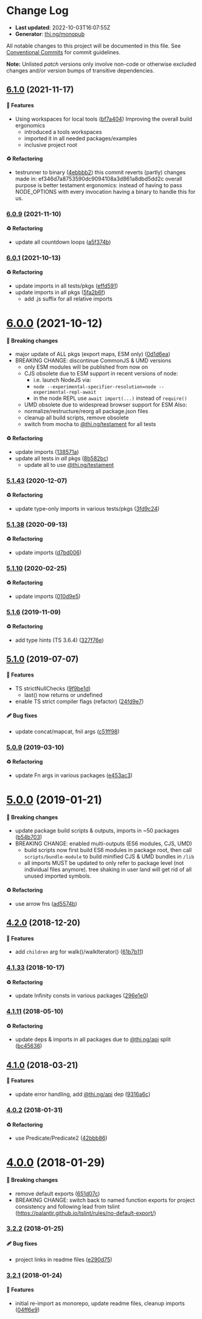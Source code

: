 # Change Log

- **Last updated**: 2022-10-03T16:07:55Z
- **Generator**: [thi.ng/monopub](https://thi.ng/monopub)

All notable changes to this project will be documented in this file.
See [Conventional Commits](https://conventionalcommits.org/) for commit guidelines.

**Note:** Unlisted _patch_ versions only involve non-code or otherwise excluded changes
and/or version bumps of transitive dependencies.

## [6.1.0](https://github.com/thi-ng/umbrella/tree/@thi.ng/iterators@6.1.0) (2021-11-17)

#### 🚀 Features

- Using workspaces for local tools ([bf7a404](https://github.com/thi-ng/umbrella/commit/bf7a404))
  Improving the overall build ergonomics
  - introduced a tools workspaces
  - imported it in all needed packages/examples
  - inclusive project root

#### ♻️ Refactoring

- testrunner to binary ([4ebbbb2](https://github.com/thi-ng/umbrella/commit/4ebbbb2))
  this commit reverts (partly) changes made in:
  ef346d7a8753590dc9094108a3d861a8dbd5dd2c
  overall purpose is better testament ergonomics:
  instead of having to pass NODE_OPTIONS with every invocation
  having a binary to handle this for us.

### [6.0.9](https://github.com/thi-ng/umbrella/tree/@thi.ng/iterators@6.0.9) (2021-11-10)

#### ♻️ Refactoring

- update all countdown loops ([a5f374b](https://github.com/thi-ng/umbrella/commit/a5f374b))

### [6.0.1](https://github.com/thi-ng/umbrella/tree/@thi.ng/iterators@6.0.1) (2021-10-13)

#### ♻️ Refactoring

- update imports in all tests/pkgs ([effd591](https://github.com/thi-ng/umbrella/commit/effd591))
- update imports in all pkgs ([5fa2b6f](https://github.com/thi-ng/umbrella/commit/5fa2b6f))
  - add .js suffix for all relative imports

# [6.0.0](https://github.com/thi-ng/umbrella/tree/@thi.ng/iterators@6.0.0) (2021-10-12)

#### 🛑 Breaking changes

- major update of ALL pkgs (export maps, ESM only) ([0d1d6ea](https://github.com/thi-ng/umbrella/commit/0d1d6ea))
- BREAKING CHANGE: discontinue CommonJS & UMD versions
  - only ESM modules will be published from now on
  - CJS obsolete due to ESM support in recent versions of node:
    - i.e. launch NodeJS via:
    - `node --experimental-specifier-resolution=node --experimental-repl-await`
    - in the node REPL use `await import(...)` instead of `require()`
  - UMD obsolete due to widespread browser support for ESM
  Also:
  - normalize/restructure/reorg all package.json files
  - cleanup all build scripts, remove obsolete
  - switch from mocha to [@thi.ng/testament](https://github.com/thi-ng/umbrella/tree/main/packages/testament) for all tests

#### ♻️ Refactoring

- update imports ([138571a](https://github.com/thi-ng/umbrella/commit/138571a))
- update all tests in _all_ pkgs ([8b582bc](https://github.com/thi-ng/umbrella/commit/8b582bc))
  - update all to use [@thi.ng/testament](https://github.com/thi-ng/umbrella/tree/main/packages/testament)

### [5.1.43](https://github.com/thi-ng/umbrella/tree/@thi.ng/iterators@5.1.43) (2020-12-07)

#### ♻️ Refactoring

- update type-only imports in various tests/pkgs ([3fd9c24](https://github.com/thi-ng/umbrella/commit/3fd9c24))

### [5.1.38](https://github.com/thi-ng/umbrella/tree/@thi.ng/iterators@5.1.38) (2020-09-13)

#### ♻️ Refactoring

- update imports ([d7bd006](https://github.com/thi-ng/umbrella/commit/d7bd006))

### [5.1.10](https://github.com/thi-ng/umbrella/tree/@thi.ng/iterators@5.1.10) (2020-02-25)

#### ♻️ Refactoring

- update imports ([010d9e5](https://github.com/thi-ng/umbrella/commit/010d9e5))

### [5.1.6](https://github.com/thi-ng/umbrella/tree/@thi.ng/iterators@5.1.6) (2019-11-09)

#### ♻️ Refactoring

- add type hints (TS 3.6.4) ([327f76e](https://github.com/thi-ng/umbrella/commit/327f76e))

## [5.1.0](https://github.com/thi-ng/umbrella/tree/@thi.ng/iterators@5.1.0) (2019-07-07)

#### 🚀 Features

- TS strictNullChecks ([9f9be1d](https://github.com/thi-ng/umbrella/commit/9f9be1d))
  - last() now returns <T> or undefined
- enable TS strict compiler flags (refactor) ([24fd9e7](https://github.com/thi-ng/umbrella/commit/24fd9e7))

#### 🩹 Bug fixes

- update concat/mapcat, fnil args ([c51ff98](https://github.com/thi-ng/umbrella/commit/c51ff98))

### [5.0.9](https://github.com/thi-ng/umbrella/tree/@thi.ng/iterators@5.0.9) (2019-03-10)

#### ♻️ Refactoring

- update Fn args in various packages ([e453ac3](https://github.com/thi-ng/umbrella/commit/e453ac3))

# [5.0.0](https://github.com/thi-ng/umbrella/tree/@thi.ng/iterators@5.0.0) (2019-01-21)

#### 🛑 Breaking changes

- update package build scripts & outputs, imports in ~50 packages ([b54b703](https://github.com/thi-ng/umbrella/commit/b54b703))
- BREAKING CHANGE: enabled multi-outputs (ES6 modules, CJS, UMD)
  - build scripts now first build ES6 modules in package root, then call
    `scripts/bundle-module` to build minified CJS & UMD bundles in `/lib`
  - all imports MUST be updated to only refer to package level
    (not individual files anymore). tree shaking in user land will get rid of
    all unused imported symbols.

#### ♻️ Refactoring

- use arrow fns ([ad5574b](https://github.com/thi-ng/umbrella/commit/ad5574b))

## [4.2.0](https://github.com/thi-ng/umbrella/tree/@thi.ng/iterators@4.2.0) (2018-12-20)

#### 🚀 Features

- add `children` arg for walk()/walkIterator() ([61b7b11](https://github.com/thi-ng/umbrella/commit/61b7b11))

### [4.1.33](https://github.com/thi-ng/umbrella/tree/@thi.ng/iterators@4.1.33) (2018-10-17)

#### ♻️ Refactoring

- update Infinity consts in various packages ([296e1e0](https://github.com/thi-ng/umbrella/commit/296e1e0))

### [4.1.11](https://github.com/thi-ng/umbrella/tree/@thi.ng/iterators@4.1.11) (2018-05-10)

#### ♻️ Refactoring

- update deps & imports in all packages due to [@thi.ng/api](https://github.com/thi-ng/umbrella/tree/main/packages/api) split ([bc45636](https://github.com/thi-ng/umbrella/commit/bc45636))

## [4.1.0](https://github.com/thi-ng/umbrella/tree/@thi.ng/iterators@4.1.0) (2018-03-21)

#### 🚀 Features

- update error handling, add [@thi.ng/api](https://github.com/thi-ng/umbrella/tree/main/packages/api) dep ([9316a6c](https://github.com/thi-ng/umbrella/commit/9316a6c))

### [4.0.2](https://github.com/thi-ng/umbrella/tree/@thi.ng/iterators@4.0.2) (2018-01-31)

#### ♻️ Refactoring

- use Predicate/Predicate2 ([42bbb86](https://github.com/thi-ng/umbrella/commit/42bbb86))

# [4.0.0](https://github.com/thi-ng/umbrella/tree/@thi.ng/iterators@4.0.0) (2018-01-29)

#### 🛑 Breaking changes

- remove default exports ([651d07c](https://github.com/thi-ng/umbrella/commit/651d07c))
- BREAKING CHANGE: switch back to named function exports for project consistency
  and following lead from tslint (https://palantir.github.io/tslint/rules/no-default-export/)

### [3.2.2](https://github.com/thi-ng/umbrella/tree/@thi.ng/iterators@3.2.2) (2018-01-25)

#### 🩹 Bug fixes

- project links in readme files ([e290d75](https://github.com/thi-ng/umbrella/commit/e290d75))

### [3.2.1](https://github.com/thi-ng/umbrella/tree/@thi.ng/iterators@3.2.1) (2018-01-24)

#### 🚀 Features

- initial re-import as monorepo, update readme files, cleanup imports ([04ff6e9](https://github.com/thi-ng/umbrella/commit/04ff6e9))

